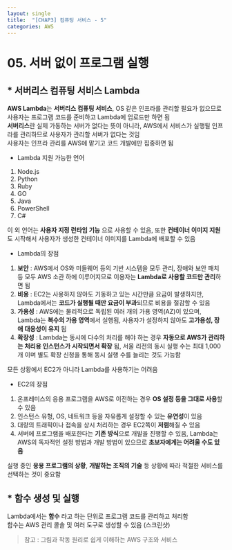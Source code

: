 ```yaml
---
layout: single
title:  "[CHAP3] 컴퓨팅 서비스 - 5"
categories: AWS
---
```


# 05. 서버 없이 프로그램 실행

## * 서버리스 컴퓨팅 서비스 Lambda

**AWS Lambda**는 **서버리스 컴퓨팅 서비스**, OS 같은 인프라를 관리할 필요가 없으므로 사용자는 프로그램 코드를 준비하고 Lambda에 업로드만 하면 됨  
**서버리스**란 실제 가동하는 서버가 없다는 뜻이 아니라, AWS에서 서비스가 실행될 인프라를 관리하므로 사용자가 관리할 서버가 없다는 것임  
사용자는 인프라 관리를 AWS에 맡기고 코드 개발에만 집중하면 됨  

* Lambda 지원 가능한 언어
1. Node.js
2. Python
3. Ruby
4. GO
5. Java
6. PowerShell
7. C#

이 외 언어는 **사용자 지정 런타임 기능** 으로 사용할 수 있음, 또한 **컨테이너 이미지 지원**도 시작해서 사용자가 생성한 컨테이너 이미지를 Lambda에 배포할 수 있음  

* Lambda의 장점
1. **보안** : AWS에서 OS와 미들웨어 등의 기반 시스템을 모두 관리, 장애와 보안 패치 등 모두 AWS 소관 하에 이루어지므로 이용자는 **Lambda로 사용할 코드만 관리**하면 됨  
2. **비용** : EC2는 사용하지 않아도 기동하고 있는 시간만큼 요금이 발생하지만, Lambda에서는 **코드가 실행될 때만 요금이 부과**되므로 비용을 절감할 수 있음  
3. **가용성** : AWS에는 물리적으로 독립된 여러 개의 가용 영역(AZ)이 있으며, Lambda는 **복수의 가용 영역**에서 실행됨, 사용자가 설정하지 않아도 **고가용성, 장애 대응성이 유지** 됨
4. **확장성** : Lambda는 동시에 다수의 처리를 해야 하는 경우 **자동으로 AWS가 관리하는 처리용 인스턴스가 시작되면서 확장** 됨, 서울 리전의 동시 실행 수는 최대 1,000개 이며 별도 확장 신청을 통해 동시 실행 수를 늘리는 것도 가능함

모든 상황에서 EC2가 아니라 Lambda를 사용하기는 어려움  

* EC2의 장점
1. 온프레미스의 응용 프로그램을 AWS로 이전하는 경우 **OS 설정 등을 그대로 사용**할 수 있음  
2. 인스턴스 유형, OS, 네트워크 등을 자유롭게 설정할 수 있는 **유연성**이 있음
3. 대량의 트래픽이나 접속을 상시 처리하는 경우 EC2쪽이 **저렴**해질 수 있음
4. 서버에 프로그램을 배포한다는 **기존 방식**으로 개발을 진행할 수 있음, Lambda는 AWS의 독자적인 설정 방법과 개발 방법이 있으므로 **초보자에게는 어려울 수도 있음**

실행 중인 **응용 프로그램의 상황**, **개발하는 조직의 기술** 등 상황에 따라 적절한 서비스를 선택하는 것이 중요함  


## * 함수 생성 및 실행

Lambda에서는 **함수** 라고 하는 단위로 프로그램 코드를 관리하고 처리함  
함수는 AWS 관리 콜솔 및 여러 도구로 생성할 수 있음
(스크린샷)




> 참고 : 그림과 작동 원리로 쉽게 이해하는 AWS 구조와 서비스
